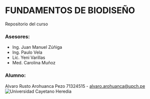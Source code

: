 # FUNDAMENTOS DE BIODISEÑO
Repositorio del curso
### Asesores:
- Ing. Juan Manuel Zúñiga
- Ing. Paulo Vela
- Lic. Yeni Varillas
- Med. Carolina Muñoz
### Alumno:
Alvaro Rusto Arohuanca Pezo 71324515 - alvaro.arohuanca@upch.pe
![Universidad Cayetano Heredia](https://360.cayetano.edu.pe/wp-content/uploads/sites/25/2024/06/53135168333_7b780465e9_k-2.jpg)
